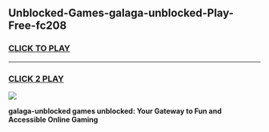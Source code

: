 
## Unblocked-Games-galaga-unblocked-Play-Free-fc208
<h3>
<a href="https://premium76.site?title=galaga-unblocked&ref=19M">CLICK TO PLAY</a></h3>
<hr>

<h3>
<a href="https://premium76.site?title=galaga-unblocked&ref=19M">CLICK 2 PLAY</a>
  
</h3>

<a href="https://premium76.site?title=galaga-unblocked&ref=19M"><img src="https://clearcache.store/games.png"></a>


**galaga-unblocked games unblocked: Your Gateway to Fun and Accessible Online Gaming**

